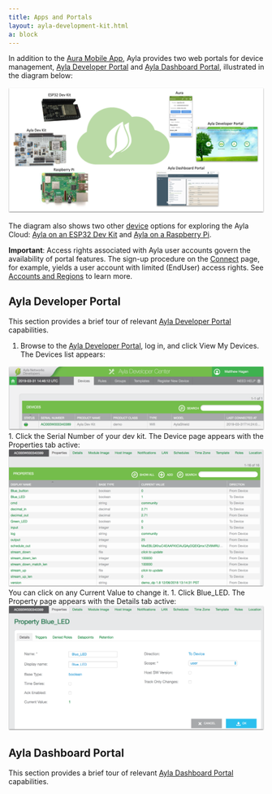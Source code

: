```yaml
---
title: Apps and Portals
layout: ayla-development-kit.html
a: block
---
```


In addition to the [Aura Mobile App](/apps/aura-mobile-app), Ayla provides two web portals for device management, [Ayla Developer Portal](/apps/ayla-developer-portal) and [Ayla Dashboard Portal](/apps/ayla-dashboard-portal), illustrated in the diagram below:

<img src="apps-and-portals.png" width="800">

The diagram also shows two other <u>device</u> options for exploring the Ayla Cloud: [Ayla on an ESP32 Dev Kit](/getting-started/ayla-on-an-esp32-dev-kit) and [Ayla on a Raspberry Pi](/getting-started/ayla-on-a-raspberry-pi). 

**Important**: Access rights associated with Ayla user accounts govern the availability of portal features. The sign-up procedure on the [Connect](../connect) page, for example, yields a user account with limited (EndUser) access rights. See [Accounts and Regions](../accounts-and-regions) to learn more.

## Ayla Developer Portal

This section provides a brief tour of relevant [Ayla Developer Portal](/apps/ayla-developer-portal) capabilities.

1. Browse to the [Ayla Developer Portal](/apps/ayla-developer-portal), log in, and click View My Devices. The Devices list appears:
<img src="view-my-devices.png" width="760">
1. Click the Serial Number of your dev kit. The Device page appears with the Properties tab active:
<img src="device-properties.png" width="800">
You can click on any Current Value to change it.
1. Click Blue_LED. The Property page appears with the Details tab active:
<img src="blue-led.png" width="800">

## Ayla Dashboard Portal

This section provides a brief tour of relevant [Ayla Dashboard Portal](/apps/ayla-dashboard-portal) capabilities.
